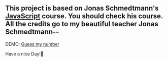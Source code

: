 ## This project is based on Jonas Schmedtmann's [JavaScript](https://www.udemy.com/user/jonasschmedtmann/) course. You should check his course. All the credits go to my beautiful teacher Jonas Schmedtmann--

DEMO: [Guess my number](https://ph0enix46.github.io/Guess-my-number---JAVASCRIPT/)

Have a nice Day!💛
